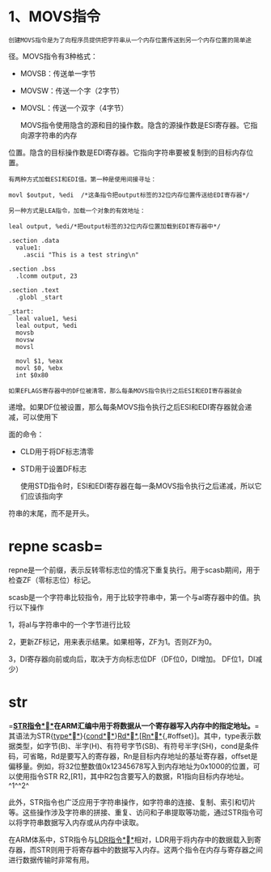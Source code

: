 # 1、MOVS指令

    创建MOVS指令是为了向程序员提供把字符串从一个内存位置传送到另一个内存位置的简单途

径。MOVS指令有3种格式：

* MOVSB：传送单一字节
* MOVSW：传送一个字（2字节）
* MOVSL：传送一个双字（4字节）

  MOVS指令使用隐含的源和目的操作数。隐含的源操作数是ESI寄存器。它指向源字符串的内存

位置。隐含的目标操作数是EDI寄存器。它指向字符串要被复制到的目标内存位置。

    有两种方式加载ESI和EDI值。第一种是使用间接寻址：

```
movl $output, %edi  /*这条指令把output标签的32位内存位置传送给EDI寄存器*/
```

    另一种方式是LEA指令，加载一个对象的有效地址：

```
leal output, %edi/*把output标签的32位内存位置加载到EDI寄存器中*/
```

```
.section .data
  value1:
    .ascii "This is a test string\n"

.section .bss
  .lcomm output, 23

.section .text
  .globl _start

_start:
  leal value1, %esi
  leal output, %edi
  movsb
  movsw
  movsl

  movl $1, %eax
  movl $0, %ebx
  int $0x80
```

    如果EFLAGS寄存器中的DF位被清零，那么每条MOVS指令执行之后ESI和EDI寄存器就会

递增。如果DF位被设置，那么每条MOVS指令执行之后ESI和EDI寄存器就会递减，可以使用下

面的命令：

* CLD用于将DF标志清零
* STD用于设置DF标志

  使用STD指令时，ESI和EDI寄存器在每一条MOVS指令执行之后递减，所以它们应该指向字

符串的末尾，而不是开头。


# repne scasb=

repne是一个前缀，表示反转零标志位的情况下重复执行。用于scasb期间，用于检查ZF（零标志位）标记。


scasb是一个字符串比较指令，用于比较字符串中，第一个与al寄存器中的值。执行以下操作

1，将al与字符串中的一个字节进行比较

2，更新ZF标记，用来表示结果。如果相等，ZF为1。否则ZF为0。

3，DI寄存器向前或向后，取决于方向标志位DF（DF位0，DI增加。 DF位1，DI减少）


# str


=**[STR指令**](https://www.baidu.com/s?rsv_idx=1&wd=STR%E6%8C%87%E4%BB%A4&fenlei=256&usm=2&ie=utf-8&rsv_pq=b5919e3100967c03&oq=str%E6%8C%87%E4%BB%A4&rsv_t=34c7K%2FVOGlXMyrKcawsjF8YfNG9A9B0p45MIAawu61T5PuKe%2FDNK3FvDqVU&sa=re_dqa_zy&icon=1)在ARM汇编中用于将数据从一个寄存器写入内存中的指定地址。**=其语法为STR{[type**](https://www.baidu.com/s?rsv_idx=1&wd=type&fenlei=256&usm=2&ie=utf-8&rsv_pq=b5919e3100967c03&oq=str%E6%8C%87%E4%BB%A4&rsv_t=f8e0k9EHjRv0j9UCak7ViSysc%2BBxMYLiivvlqiZLA7wUk69Rs2viiTyMaFg&sa=re_dqa_zy&icon=1)}{[cond**](https://www.baidu.com/s?rsv_idx=1&wd=cond&fenlei=256&usm=2&ie=utf-8&rsv_pq=b5919e3100967c03&oq=str%E6%8C%87%E4%BB%A4&rsv_t=f8e0k9EHjRv0j9UCak7ViSysc%2BBxMYLiivvlqiZLA7wUk69Rs2viiTyMaFg&sa=re_dqa_zy&icon=1)}[Rd**](https://www.baidu.com/s?rsv_idx=1&wd=Rd&fenlei=256&usm=2&ie=utf-8&rsv_pq=b5919e3100967c03&oq=str%E6%8C%87%E4%BB%A4&rsv_t=fd49q34V1mNb06w7fhgiPWJdMb8iY2diEAWi5njdGLg8a32dgVBnqQK3fu4&sa=re_dqa_zy&icon=1),[[Rn**](https://www.baidu.com/s?rsv_idx=1&wd=%5BRn&fenlei=256&usm=2&ie=utf-8&rsv_pq=b5919e3100967c03&oq=str%E6%8C%87%E4%BB%A4&rsv_t=fd49q34V1mNb06w7fhgiPWJdMb8iY2diEAWi5njdGLg8a32dgVBnqQK3fu4&sa=re_dqa_zy&icon=1){,#offset}]。其中，type表示数据类型，如字节(B)、半字(H)、有符号字节(SB)、有符号半字(SH)，cond是条件码，可省略，Rd是要写入的寄存器，Rn是目标内存地址的基址寄存器，offset是偏移量。例如，将32位整数值0x12345678写入到内存地址为0x1000的位置，可以使用指令STR R2,[R1]，其中R2包含要写入的数据，R1指向目标内存地址。^1^^2^

此外，STR指令也广泛应用于字符串操作，如字符串的连接、复制、索引和切片等。这些操作涉及字符串的拼接、重复、访问和子串提取等功能，通过STR指令可以将字符串数据写入内存或从内存中读取。

在ARM体系中，STR指令与[LDR指令**](https://www.baidu.com/s?rsv_idx=1&wd=LDR%E6%8C%87%E4%BB%A4&fenlei=256&usm=2&ie=utf-8&rsv_pq=b5919e3100967c03&oq=str%E6%8C%87%E4%BB%A4&rsv_t=a242HMp3lq0DTY7mUG0c6%2F%2F9Toauj%2Fmvgv%2F9rqoG71FZXjscG0Pgs4PWNtU&sa=re_dqa_zy&icon=1)相对，LDR用于将内存中的数据载入到寄存器，而STR则用于将寄存器中的数据写入内存。这两个指令在内存与寄存器之间进行数据传输时非常有用。
